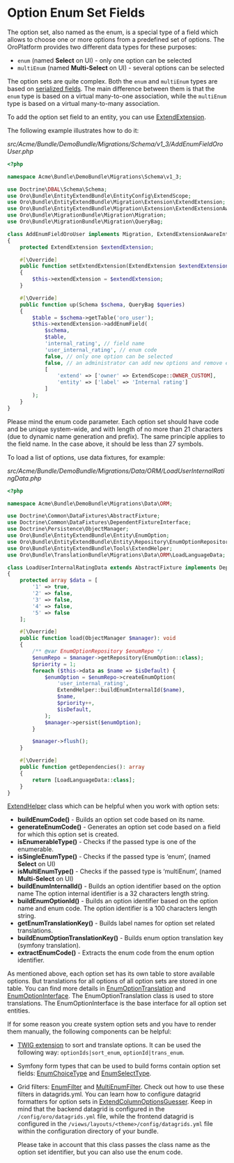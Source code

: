 <a id="book-entities-extended-entities-enums"></a>

# Option Enum Set Fields

The option set, also named as the enum, is a special type of a field which allows to choose one or more options
from a predefined set of options. The OroPlatform provides two different data types for these purposes:

* `enum` (named **Select** on UI) - only one option can be selected
* `multiEnum` (named **Multi-Select** on UI) - several options can be selected

The option sets are quite complex. Both the `enum` and `multiEnum` types are based on [serialized fields](serialized-fields.md#book-entities-extended-entities-serialized-fields). The main difference between them is that the `enum` type is based on a virtual many-to-one association, while the `multiEnum` type is based on a virtual many-to-many association.

To add the option set field to an entity, you can use <a href="https://github.com/oroinc/platform/blob/master/src/Oro/Bundle/EntityExtendBundle/Migration/Extension/ExtendExtension.php" target="_blank">ExtendExtension</a>.

The following example illustrates how to do it:

*src/Acme/Bundle/DemoBundle/Migrations/Schema/v1_3/AddEnumFieldOroUser.php*
```php
<?php

namespace Acme\Bundle\DemoBundle\Migrations\Schema\v1_3;

use Doctrine\DBAL\Schema\Schema;
use Oro\Bundle\EntityExtendBundle\EntityConfig\ExtendScope;
use Oro\Bundle\EntityExtendBundle\Migration\Extension\ExtendExtension;
use Oro\Bundle\EntityExtendBundle\Migration\Extension\ExtendExtensionAwareInterface;
use Oro\Bundle\MigrationBundle\Migration\Migration;
use Oro\Bundle\MigrationBundle\Migration\QueryBag;

class AddEnumFieldOroUser implements Migration, ExtendExtensionAwareInterface
{
    protected ExtendExtension $extendExtension;

    #[\Override]
    public function setExtendExtension(ExtendExtension $extendExtension)
    {
        $this->extendExtension = $extendExtension;
    }

    #[\Override]
    public function up(Schema $schema, QueryBag $queries)
    {
        $table = $schema->getTable('oro_user');
        $this->extendExtension->addEnumField(
            $schema,
            $table,
            'internal_rating', // field name
            'user_internal_rating', // enum code
            false, // only one option can be selected
            false, // an administrator can add new options and remove existing ones
            [
                'extend' => ['owner' => ExtendScope::OWNER_CUSTOM],
                'entity' => ['label' => 'Internal rating']
            ]
        );
    }
}
```

Please mind the enum code parameter. Each option set should have code and be unique system-wide,
and with length of no more than 21 characters (due to dynamic name generation and prefix).
The same principle applies to the field name. In the case above, it should be less than 27 symbols.

To load a list of options, use data fixtures, for example:

*src/Acme/Bundle/DemoBundle/Migrations/Data/ORM/LoadUserInternalRatingData.php*
```php
<?php

namespace Acme\Bundle\DemoBundle\Migrations\Data\ORM;

use Doctrine\Common\DataFixtures\AbstractFixture;
use Doctrine\Common\DataFixtures\DependentFixtureInterface;
use Doctrine\Persistence\ObjectManager;
use Oro\Bundle\EntityExtendBundle\Entity\EnumOption;
use Oro\Bundle\EntityExtendBundle\Entity\Repository\EnumOptionRepository;
use Oro\Bundle\EntityExtendBundle\Tools\ExtendHelper;
use Oro\Bundle\TranslationBundle\Migrations\Data\ORM\LoadLanguageData;

class LoadUserInternalRatingData extends AbstractFixture implements DependentFixtureInterface
{
    protected array $data = [
        '1' => true,
        '2' => false,
        '3' => false,
        '4' => false,
        '5' => false
    ];

    #[\Override]
    public function load(ObjectManager $manager): void
    {
        /** @var EnumOptionRepository $enumRepo */
        $enumRepo = $manager->getRepository(EnumOption::class);
        $priority = 1;
        foreach ($this->data as $name => $isDefault) {
            $enumOption = $enumRepo->createEnumOption(
                'user_internal_rating',
                ExtendHelper::buildEnumInternalId($name),
                $name,
                $priority++,
                $isDefault,
            );
            $manager->persist($enumOption);
        }

        $manager->flush();
    }

    #[\Override]
    public function getDependencies(): array
    {
        return [LoadLanguageData::class];
    }
}
```

<a href="https://github.com/oroinc/platform/blob/master/src/Oro/Bundle/EntityExtendBundle/Tools/ExtendHelper.php" target="_blank">ExtendHelper</a> class which can be helpful when you work with option sets:

* **buildEnumCode()** - Builds an option set code based on its name.
* **generateEnumCode()** - Generates an option set code based on a field for which this option set is created.
* **isEnumerableType()** - Checks if the passed type is one of the enumerable.
* **isSingleEnumType()** - Checks if the passed type is ‘enum’, (named **Select** on UI)
* **isMultiEnumType()** - Checks if the passed type is ‘multiEnum’, (named **Multi-Select** on UI)
* **buildEnumInternalId()** - Builds an option identifier based on the option name The option internal identifier is a
  32 characters length string.
* **buildEnumOptionId()** - Builds an option identifier based on the option name and enum code. The option identifier is a
  100 characters length string.
* **getEnumTranslationKey()** - Builds label names for option set related translations.
* **buildEnumOptionTranslationKey()** - Builds enum option translation key (symfony translation).
* **extractEnumCode()** - Extracts the enum code from the enum option identifier.

As mentioned above, each option set has its own table to store available options. But translations for all options of all option sets are stored in one table. You can find more details in <a href="https://github.com/oroinc/platform/blob/master/src/Oro/Bundle/EntityExtendBundle/Entity/EnumOptionTranslation.php" target="_blank">EnumOptionTranslation</a> and <a href="https://github.com/oroinc/platform/blob/master/src/Oro/Bundle/EntityExtendBundle/Entity/EnumOptionInterface.php" target="_blank">EnumOptionInterface</a>.
The EnumOptionTranslation class is used to store translations. The EnumOptionInterface is the base interface for all option set entities.

If for some reason you create system option sets and you have to render them manually, the following components can be helpful:

* <a href="https://github.com/oroinc/platform/blob/master/src/Oro/Bundle/EntityExtendBundle/Twig/EnumExtension.php" target="_blank">TWIG extension</a> to sort and translate options. It can be used the following way:
  `optionIds|sort_enum`, `optionId|trans_enum`.
* Symfony form types that can be used to build forms contain option set fields: <a href="https://github.com/oroinc/platform/blob/master/src/Oro/Bundle/EntityExtendBundle/Form/Type/EnumChoiceType.php" target="_blank">EnumChoiceType</a> and <a href="https://github.com/oroinc/platform/blob/master/src/Oro/Bundle/EntityExtendBundle/Form/Type/EnumSelectType.php" target="_blank">EnumSelectType</a>.
* Grid filters: <a href="https://github.com/oroinc/platform/blob/master/src/Oro/Bundle/FilterBundle/Filter/EnumFilter.php" target="_blank">EnumFilter</a> and <a href="https://github.com/oroinc/platform/blob/master/src/Oro/Bundle/FilterBundle/Filter/MultiEnumFilter.php" target="_blank">MultiEnumFilter</a>. Check out how to use these filters in datagrids.yml. You can learn
  how to configure datagrid formatters for option sets in <a href="https://github.com/oroinc/platform/blob/master/src/Oro/Bundle/EntityExtendBundle/Grid/ExtendColumnOptionsGuesser.php" target="_blank">ExtendColumnOptionsGuesser</a>. Keep in mind that the backend datagrid is configured in the `/config/oro/datagrids.yml` file, while the frontend datagrid is configured in the `/views/layouts/<theme>/config/datagrids.yml` file within the configuration directory of your bundle.

  Please take in account that this class passes the class name as the option set identifier, but you can also use the enum code.

<!-- Frontend -->

